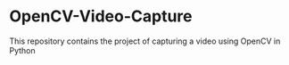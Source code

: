 # OpenCV-Video-Capture
This repository contains the project of capturing a video using OpenCV in Python
